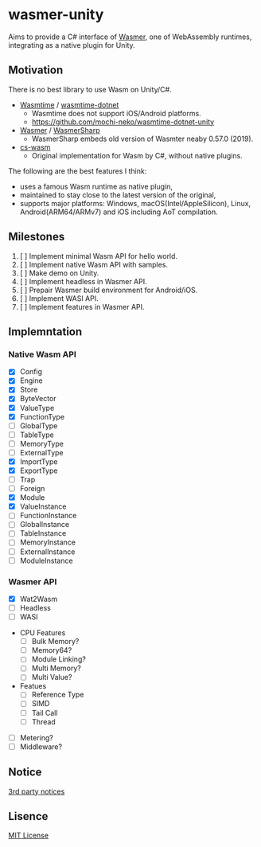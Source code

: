 # wasmer-unity

Aims to provide a C# interface of [Wasmer](https://github.com/wasmerio/wasmer), one of WebAssembly runtimes, integrating as a native plugin for Unity.

## Motivation

There is no best library to use Wasm on Unity/C#.

- [Wasmtime](https://github.com/bytecodealliance/wasmtime) / [wasmtime-dotnet](https://github.com/bytecodealliance/wasmtime-dotnet)
  - Wasmtime does not support iOS/Android platforms.
  - https://github.com/mochi-neko/wasmtime-dotnet-unity
- [Wasmer](https://github.com/wasmerio/wasmer) / [WasmerSharp](https://github.com/migueldeicaza/WasmerSharp)
  - WasmerSharp embeds old version of Wasmter neaby 0.57.0 (2019).
- [cs-wasm](https://github.com/jonathanvdc/cs-wasm)
  - Original implementation for Wasm by C#, without native plugins.

The following are the best features I think:

- uses a famous Wasm runtime as native plugin,
- maintained to stay close to the latest version of the original,
- supports major platforms: Windows, macOS(Intel/AppleSilicon), Linux, Android(ARM64/ARMv7) and iOS including AoT compilation. 

## Milestones

1. [ ] Implement minimal Wasm API for hello world.
2. [ ] Implement native Wasm API with samples.
3. [ ] Make demo on Unity.
4. [ ] Implement headless in Wasmer API.
5. [ ] Prepair Wasmer build environment for Android/iOS.
6. [ ] Implement WASI API.
7. [ ] Implement features in Wasmer API.

## Implemntation

### Native Wasm API

- [x] Config
- [x] Engine
- [x] Store
- [x] ByteVector
- [x] ValueType
- [x] FunctionType
- [ ] GlobalType
- [ ] TableType
- [ ] MemoryType
- [ ] ExternalType
- [x] ImportType
- [x] ExportType
- [ ] Trap
- [ ] Foreign
- [x] Module
- [x] ValueInstance
- [ ] FunctionInstance
- [ ] GlobalInstance
- [ ] TableInstance
- [ ] MemoryInstance
- [ ] ExternalInstance
- [ ] ModuleInstance 

### Wasmer API

- [x] Wat2Wasm
- [ ] Headless 
- [ ] WASI
- CPU Features
  - [ ] Bulk Memory?
  - [ ] Memory64?
  - [ ] Module Linking?
  - [ ] Multi Memory?
  - [ ] Multi Value?
- Featues
  - [ ] Reference Type
  - [ ] SIMD
  - [ ] Tail Call
  - [ ] Thread
- [ ] Metering?
- [ ] Middleware?

## Notice

[3rd party notices](https://github.com/mochi-neko/wasmer-unity/tree/main/NOTICE)

## Lisence

[MIT License](https://github.com/mochi-neko/wasmer-unity/blob/main/LICENSE)
